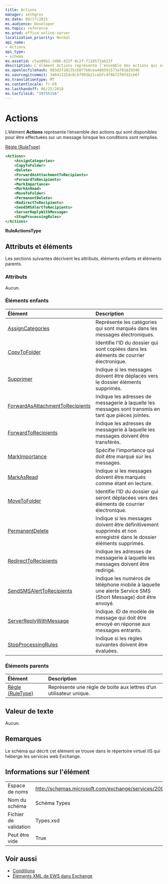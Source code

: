 ```yaml
---
title: Actions
manager: sethgros
ms.date: 09/17/2015
ms.audience: Developer
ms.topic: reference
ms.prod: office-online-server
localization_priority: Normal
api_name:
- Actions
api_type:
- schema
ms.assetid: c5aa96b1-2d8b-422f-8c2f-f118572ab23f
description: L’élément Actions représente l’ensemble des actions qui sont disponibles pour être effectuées sur un message lorsque les conditions sont remplies.
ms.openlocfilehash: 093d2f28135c6077b6cea488591573af0182934b
ms.sourcegitcommit: 34041125dc8c5f993b21cebfc4f8b72f0fd2cb6f
ms.translationtype: MT
ms.contentlocale: fr-FR
ms.lasthandoff: 06/25/2018
ms.locfileid: "19755156"
---
```

# <a name="actions"></a>Actions

L’élément **Actions** représente l’ensemble des actions qui sont disponibles pour être effectuées sur un message lorsque les conditions sont remplies. 
  
[Règle (RuleType)](rule-ruletype.md)
  
```XML
<Actions>
    <AssignCategories>
    <CopyToFolder>
    <Delete>
    <ForwardAsAttachmentToRecipients>
    <ForwardToRecipients>
    <MarkImportance>
    <MarkAsRead>
    <MoveToFolder>
    <PermanentDelete>
    <RedirectToRecipients>
    <SendSMSAlertToRecipients>
    <ServerReplyWithMessage>
    <StopProcessingRules>
</Actions>
```

 **RuleActionsType**
## <a name="attributes-and-elements"></a>Attributs et éléments

Les sections suivantes décrivent les attributs, éléments enfants et éléments parents.
  
### <a name="attributes"></a>Attributs

Aucun.
  
### <a name="child-elements"></a>Éléments enfants

|**Élément**|**Description**|
|:-----|:-----|
|[AssignCategories](assigncategories.md) <br/> |Représente les catégories qui sont marqués dans les messages électroniques.  <br/> |
|[CopyToFolder](copytofolder.md) <br/> |Identifie l’ID du dossier qui sont copiées dans les éléments de courrier électronique.  <br/> |
|[Supprimer](delete.md) <br/> |Indique si les messages doivent être déplacés vers le dossier éléments supprimés.  <br/> |
|[ForwardAsAttachmentToRecipients](forwardasattachmenttorecipients.md) <br/> |Indique les adresses de messagerie à laquelle les messages sont transmis en tant que pièces jointes.  <br/> |
|[ForwardToRecipients](forwardtorecipients.md) <br/> |Indique les adresses de messagerie à laquelle les messages doivent être transférés.  <br/> |
|[MarkImportance](markimportance.md) <br/> |Spécifie l’importance qui doit être marqué sur les messages.  <br/> |
|[MarkAsRead](markasread.md) <br/> |Indique si les messages doivent être marqués comme étant en lecture.  <br/> |
|[MoveToFolder](movetofolder.md) <br/> |Identifie l’ID du dossier qui seront déplacées vers des éléments de courrier électronique.  <br/> |
|[PermanentDelete](permanentdelete.md) <br/> |Indique si les messages doivent être définitivement supprimés et non enregistré dans le dossier éléments supprimés.  <br/> |
|[RedirectToRecipients](redirecttorecipients.md) <br/> |Indique les adresses de messagerie à laquelle les messages doivent être redirigé.  <br/> |
|[SendSMSAlertToRecipients](sendsmsalerttorecipients.md) <br/> |Indique les numéros de téléphone mobile à laquelle une alerte Service SMS (Short Message) doit être envoyé.  <br/> |
|[ServerReplyWithMessage](serverreplywithmessage.md) <br/> |Indique. ID de modèle de message qui doit être envoyé en réponse aux messages entrants.  <br/> |
|[StopProcessingRules](stopprocessingrules.md) <br/> |Indique si les règles suivantes doivent être évaluées.  <br/> |
   
### <a name="parent-elements"></a>Éléments parents

|**Élément**|**Description**|
|:-----|:-----|
|[Règle (RuleType)](rule-ruletype.md) <br/> |Représente une règle de boîte aux lettres d’un utilisateur unique.  <br/> |
   
## <a name="text-value"></a>Valeur de texte

Aucun.
  
## <a name="remarks"></a>Remarques

Le schéma qui décrit cet élément se trouve dans le répertoire virtuel IIS qui héberge les services web Exchange.
  
## <a name="element-information"></a>Informations sur l'élément

|||
|:-----|:-----|
|Espace de noms  <br/> |http://schemas.microsoft.com/exchange/services/2006/types  <br/> |
|Nom du schéma  <br/> |Schéma Types  <br/> |
|Fichier de validation  <br/> |Types.xsd  <br/> |
|Peut être vide  <br/> |True  <br/> |
   
## <a name="see-also"></a>Voir aussi

- [Conditions](conditions.md)
- [Éléments XML de EWS dans Exchange](ews-xml-elements-in-exchange.md)

